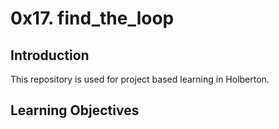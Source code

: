 # 0x17. find_the_loop

## Introduction
This repository is used for project based learning in Holberton.

## Learning Objectives
